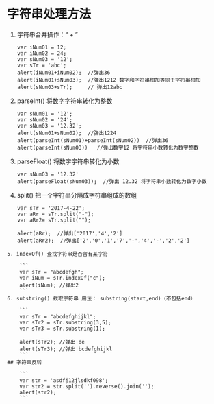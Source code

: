# 字符串处理方法
1. 字符串合并操作：“ + ”

	```
	var iNum01 = 12;
	var iNum02 = 24;
	var sNum03 = '12';
	var sTr = 'abc';
	alert(iNum01+iNum02);  //弹出36
	alert(iNum01+sNum03);  //弹出1212 数字和字符串相加等同于字符串相加
	alert(sNum03+sTr);     // 弹出12abc
	```
2. parseInt() 将数字字符串转化为整数

	```
	var sNum01 = '12';
	var sNum02 = '24';
	var sNum03 = '12.32';
	alert(sNum01+sNum02);  //弹出1224
	alert(parseInt(sNum01)+parseInt(sNum02))  //弹出36
	alert(parseInt(sNum03))   //弹出数字12 将字符串小数转化为数字整数
	```
3. parseFloat() 将数字字符串转化为小数
	
	```
	var sNum03 = '12.32'
	alert(parseFloat(sNum03));  //弹出 12.32 将字符串小数转化为数字小数	
	```
4. split() 把一个字符串分隔成字符串组成的数组

	```
	var sTr = '2017-4-22';
	var aRr = sTr.split("-");
	var aRr2= sTr.split("");
	
	alert(aRr);  //弹出['2017','4','2']
	alert(aRr2);  //弹出['2','0','1','7','-','4','-','2','2']
```
5. indexOf() 查找字符串是否含有某字符
	
	```
	var sTr = "abcdefgh";
	var iNum = sTr.indexOf("c");
	alert(iNum); //弹出2
	```
6. substring() 截取字符串 用法： substring(start,end)（不包括end）

	```
	var sTr = "abcdefghijkl";
	var sTr2 = sTr.substring(3,5);
	var sTr3 = sTr.substring(1);
	
	alert(sTr2); //弹出 de
	alert(sTr3); //弹出 bcdefghijkl
	```
## 字符串反转

	```
	var str = 'asdfj12jlsdkf098';
	var str2 = str.split('').reverse().join('');
	alert(str2);
	```
